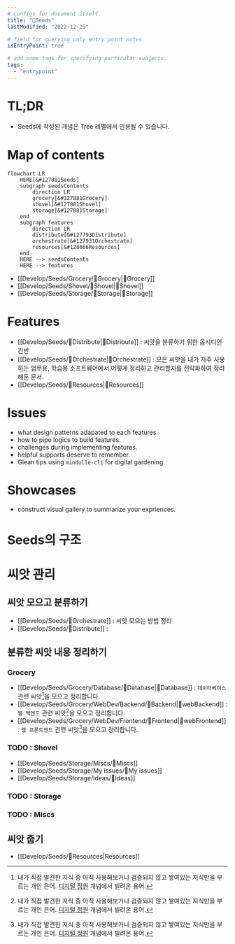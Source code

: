 ```yaml
---
# configs for document itself.
title: "🎉Seeds"
lastModified: "2022-12-25"

# field for querying only entry point notes.
isEntryPoint: true

# add some tags for specifying particular subjects.
tags:
  - "entrypoint"
---
```

# TL;DR
- Seeds에 작성된 개념은 Tree 레벨에서 인용될 수 있습니다.

# Map of contents
```mermaid
flowchart LR
	HERE[&#127881Seeds]
	subgraph seedsContents
		direction LR
		grocery[&#127881Grocery]
		shovel[&#127881Shovel]
		storage[&#127881Storage]
	end
	subgraph features
		direction LR
		distribute[&#127793Distribute]
		orchestrate[&#127931Orchestrate]
		resources[&#128666Resources]
	end
	HERE --> seedsContents
	HERE --> features
```
- [[Develop/Seeds/Grocery/🎉Grocery|🎉Grocery]]
- [[Develop/Seeds/Shovel/🎉Shovel|🎉Shovel]]
- [[Develop/Seeds/Storage/🎉Storage|🎉Storage]]

# Features
- [[Develop/Seeds/🌱Distribute|🌱Distribute]] : 씨앗을 분류하기 위한 옵시디언 칸반
- [[Develop/Seeds/🎻Orchestrate|🎻Orchestrate]] : 모은 씨앗을 내가 자주 사용하는 업무용, 학습용 소프트웨어에서 어떻게 정리하고 관리할지를 전략화하여 정리해둔 문서.
- [[Develop/Seeds/🚚Resources|🚚Resources]]

# Issues
- what design patterns adapated to each features.
- how to pipe logics to build features.
- challenges during implementing features.
- helpful supports deserve to remember.
- Glean tips using `mindulle-cli` for digital gardening.

# Showcases
- construct visual gallery to summarize your expriences.


# Seeds의 구조


# 씨앗 관리
## 씨앗 모으고 분류하기
- [[Develop/Seeds/🎻Orchestrate]] : 씨앗 모으는 방법 정리
- [[Develop/Seeds/🌱Distribute]] : 

## 분류한 씨앗 내용 정리하기
### Grocery
- [[Develop/Seeds/Grocery/Database/🎉Database|🎉Database]] : `데이터베이스` 관련 씨앗[^씨앗]을 모으고 정리합니다.
- [[Develop/Seeds/Grocery/WebDev/Backend/🎉Backend|🎉webBackend]] : `웹 백엔드` 관련 씨앗[^씨앗]을 모으고 정리합니다.
- [[Develop/Seeds/Grocery/WebDev/Frontend/🎉Frontend|🎉webFrontend]] : `웹 프론트엔드` 관련 씨앗[^씨앗]을 모으고 정리합니다.

### TODO : Shovel
-  [[Develop/Seeds/Storage/Miscs/🎉Miscs]]
-  [[Develop/Seeds/Storage/My issues/🎉My issues]]
-  [[Develop/Seeds/Storage/Ideas/🎉Ideas]]

### TODO : Storage
### TODO : Miscs

## 씨앗 줍기
- [[Develop/Seeds/🚚Resources|Resources]]

[^씨앗]: 내가 직접 발견한 지식 중 아직 사용해보거나 검증되지 않고 쌓여있는 지식만을 부르는 개인 은어. [디지털 정원](https://maggieappleton.com/garden-history) 개념에서 빌려온 용어.
